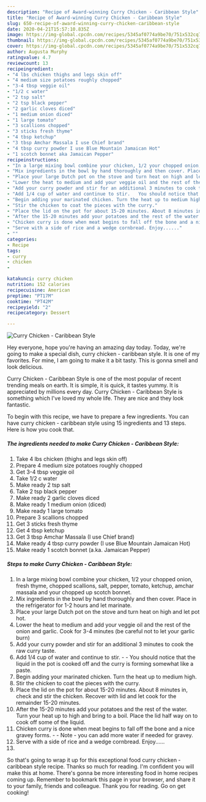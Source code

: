 ```yaml
---
description: "Recipe of Award-winning Curry Chicken - Caribbean Style"
title: "Recipe of Award-winning Curry Chicken - Caribbean Style"
slug: 650-recipe-of-award-winning-curry-chicken-caribbean-style
date: 2020-04-21T15:57:10.835Z
image: https://img-global.cpcdn.com/recipes/5345af0774a9be70/751x532cq70/curry-chicken-caribbean-style-recipe-main-photo.jpg
thumbnail: https://img-global.cpcdn.com/recipes/5345af0774a9be70/751x532cq70/curry-chicken-caribbean-style-recipe-main-photo.jpg
cover: https://img-global.cpcdn.com/recipes/5345af0774a9be70/751x532cq70/curry-chicken-caribbean-style-recipe-main-photo.jpg
author: Augusta Murphy
ratingvalue: 4.7
reviewcount: 13
recipeingredient:
- "4 lbs chicken thighs and legs skin off"
- "4 medium size potatoes roughly chopped"
- "3-4 tbsp veggie oil"
- "1/2 c water"
- "2 tsp salt"
- "2 tsp black pepper"
- "2 garlic cloves diced"
- "1 medium onion diced"
- "1 large tomato"
- "3 scallions chopped"
- "3 sticks fresh thyme"
- "4 tbsp ketchup"
- "3 tbsp Amchar Massala I use Chief brand"
- "4 tbsp curry powder I use Blue Mountain Jamaican Hot"
- "1 scotch bonnet aka Jamaican Pepper"
recipeinstructions:
- "In a large mixing bowl combine your chicken, 1/2 your chopped onion, fresh thyme, chopped scallions, salt, pepper, tomato, ketchup, amchar massala and your chopped up scotch bonnet."
- "Mix ingredients in the bowl by hand thoroughly and then cover. Place in the refrigerator for 1-2 hours and let marinate."
- "Place your large Dutch pot on the stove and turn heat on high and let pot hot."
- "Lower the heat to medium and add your veggie oil and the rest of the onion and garlic. Cook for 3-4 minutes (be careful not to let your garlic burn)"
- "Add your curry powder and stir for an additional 3 minutes to cook the raw curry taste."
- "Add 1/4 cup of water and continue to stir.   You should notice that the liquid in the pot is cooked off and the curry is forming somewhat like a paste."
- "Begin adding your marinated chicken. Turn the heat up to medium high."
- "Stir the chicken to coat the pieces with the curry."
- "Place the lid on the pot for about 15-20 minutes. About 8 minutes in, check and stir the chicken. Recover with lid and let cook for the remainder 15-20 minutes."
- "After the 15-20 minutes add your potatoes and the rest of the water. Turn your heat up to high and bring to a boil. Place the lid half way on to cook off some of the liquid."
- "Chicken curry is done when meat begins to fall off the bone and a nice gravey forms.  Note - you can add more water if needed for gravey."
- "Serve with a side of rice and a wedge cornbread. Enjoy......"
- ""
categories:
- Recipe
tags:
- curry
- chicken
- 

katakunci: curry chicken  
nutrition: 152 calories
recipecuisine: American
preptime: "PT17M"
cooktime: "PT42M"
recipeyield: "2"
recipecategory: Dessert

---
```



![Curry Chicken - Caribbean Style](https://img-global.cpcdn.com/recipes/5345af0774a9be70/751x532cq70/curry-chicken-caribbean-style-recipe-main-photo.jpg)

Hey everyone, hope you're having an amazing day today. Today, we're going to make a special dish, curry chicken - caribbean style. It is one of my favorites. For mine, I am going to make it a bit tasty. This is gonna smell and look delicious.

Curry Chicken - Caribbean Style is one of the most popular of recent trending meals on earth. It is simple, it is quick, it tastes yummy. It is appreciated by millions every day. Curry Chicken - Caribbean Style is something which I've loved my whole life. They are nice and they look fantastic.




To begin with this recipe, we have to prepare a few ingredients. You can have curry chicken - caribbean style using 15 ingredients and 13 steps. Here is how you cook that.

<!--inarticleads1-->

##### The ingredients needed to make Curry Chicken - Caribbean Style:

1. Take 4 lbs chicken (thighs and legs skin off)
1. Prepare 4 medium size potatoes roughly chopped
1. Get 3-4 tbsp veggie oil
1. Take 1/2 c water
1. Make ready 2 tsp salt
1. Take 2 tsp black pepper
1. Make ready 2 garlic cloves diced
1. Make ready 1 medium onion (diced)
1. Make ready 1 large tomato
1. Prepare 3 scallions chopped
1. Get 3 sticks fresh thyme
1. Get 4 tbsp ketchup
1. Get 3 tbsp Amchar Massala (I use Chief brand)
1. Make ready 4 tbsp curry powder (I use Blue Mountain Jamaican Hot)
1. Make ready 1 scotch bonnet (a.ka. Jamaican Pepper)




<!--inarticleads2-->

##### Steps to make Curry Chicken - Caribbean Style:

1. In a large mixing bowl combine your chicken, 1/2 your chopped onion, fresh thyme, chopped scallions, salt, pepper, tomato, ketchup, amchar massala and your chopped up scotch bonnet.
1. Mix ingredients in the bowl by hand thoroughly and then cover. Place in the refrigerator for 1-2 hours and let marinate.
1. Place your large Dutch pot on the stove and turn heat on high and let pot hot.
1. Lower the heat to medium and add your veggie oil and the rest of the onion and garlic. Cook for 3-4 minutes (be careful not to let your garlic burn)
1. Add your curry powder and stir for an additional 3 minutes to cook the raw curry taste.
1. Add 1/4 cup of water and continue to stir.  -  - You should notice that the liquid in the pot is cooked off and the curry is forming somewhat like a paste.
1. Begin adding your marinated chicken. Turn the heat up to medium high.
1. Stir the chicken to coat the pieces with the curry.
1. Place the lid on the pot for about 15-20 minutes. About 8 minutes in, check and stir the chicken. Recover with lid and let cook for the remainder 15-20 minutes.
1. After the 15-20 minutes add your potatoes and the rest of the water. Turn your heat up to high and bring to a boil. Place the lid half way on to cook off some of the liquid.
1. Chicken curry is done when meat begins to fall off the bone and a nice gravey forms. -  - Note - you can add more water if needed for gravey.
1. Serve with a side of rice and a wedge cornbread. Enjoy......
1. 




So that's going to wrap it up for this exceptional food curry chicken - caribbean style recipe. Thanks so much for reading. I'm confident you will make this at home. There's gonna be more interesting food in home recipes coming up. Remember to bookmark this page in your browser, and share it to your family, friends and colleague. Thank you for reading. Go on get cooking!
